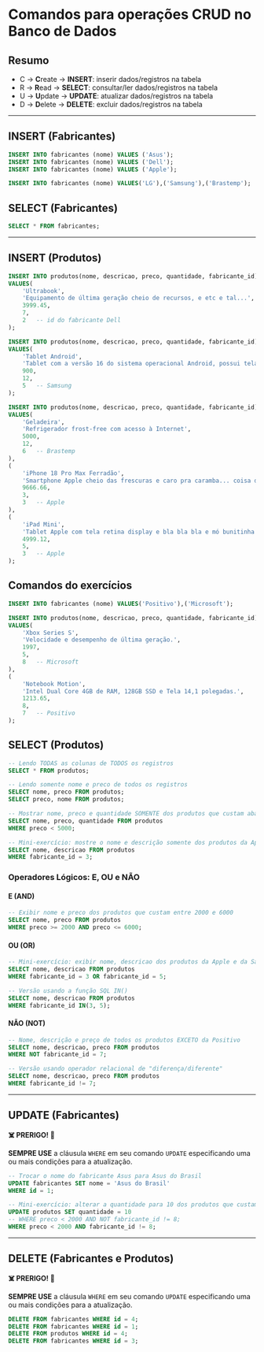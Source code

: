 # Comandos para operações CRUD no Banco de Dados

## Resumo

- C -> **C**reate   -> **INSERT**: inserir dados/registros na tabela
- R -> **R**ead     -> **SELECT**: consultar/ler dados/registros na tabela
- U -> **U**pdate   -> **UPDATE**: atualizar dados/registros na tabela
- D -> **D**elete   -> **DELETE**: excluir dados/registros na tabela

---

## INSERT (Fabricantes)

```sql
INSERT INTO fabricantes (nome) VALUES ('Asus');
INSERT INTO fabricantes (nome) VALUES ('Dell');
INSERT INTO fabricantes (nome) VALUES ('Apple');

INSERT INTO fabricantes (nome) VALUES('LG'),('Samsung'),('Brastemp');
```

## SELECT (Fabricantes)

```sql
SELECT * FROM fabricantes;
```

---

## INSERT (Produtos)

```sql
INSERT INTO produtos(nome, descricao, preco, quantidade, fabricante_id)
VALUES(
    'Ultrabook',
    'Equipamento de última geração cheio de recursos, e etc e tal...',
    3999.45,
    7,
    2   -- id do fabricante Dell
);

INSERT INTO produtos(nome, descricao, preco, quantidade, fabricante_id)
VALUES(
    'Tablet Android',
    'Tablet com a versão 16 do sistema operacional Android, possui tela de 10 polegadas e armazenamento de 128 GB. Estou sem ideias do que escrever aqui.',
    900,
    12,
    5   -- Samsung
);

INSERT INTO produtos(nome, descricao, preco, quantidade, fabricante_id)
VALUES(
    'Geladeira',
    'Refrigerador frost-free com acesso à Internet',
    5000,
    12,
    6   -- Brastemp
),
(
    'iPhone 18 Pro Max Ferradão',
    'Smartphone Apple cheio das frescuras e caro pra caramba... coisa de rico...',
    9666.66,
    3,
    3   -- Apple
),
(
    'iPad Mini',
    'Tablet Apple com tela retina display e bla bla bla e mó bunitinha',
    4999.12,
    5,
    3   -- Apple
);
```


## Comandos do exercícios

```sql
INSERT INTO fabricantes (nome) VALUES('Positivo'),('Microsoft');

INSERT INTO produtos(nome, descricao, preco, quantidade, fabricante_id)
VALUES(
    'Xbox Series S',
    'Velocidade e desempenho de última geração.',
    1997,
    5,
    8   -- Microsoft
),
(
    'Notebook Motion',
    'Intel Dual Core 4GB de RAM, 128GB SSD e Tela 14,1 polegadas.',
    1213.65,
    8,
    7   -- Positivo
);
```

## SELECT (Produtos)

```sql
-- Lendo TODAS as colunas de TODOS os registros
SELECT * FROM produtos;

-- Lendo somente nome e preco de todos os registros
SELECT nome, preco FROM produtos;
SELECT preco, nome FROM produtos;

-- Mostrar nome, preco e quantidade SOMENTE dos produtos que custam abaixo de 5000
SELECT nome, preco, quantidade FROM produtos
WHERE preco < 5000;

-- Mini-exercício: mostre o nome e descrição somente dos produtos da Apple
SELECT nome, descricao FROM produtos
WHERE fabricante_id = 3;
```

### Operadores Lógicos: E, OU e NÃO

#### E (AND)

```sql
-- Exibir nome e preco dos produtos que custam entre 2000 e 6000
SELECT nome, preco FROM produtos
WHERE preco >= 2000 AND preco <= 6000;
```

#### OU (OR)
```sql
-- Mini-exercício: exibir nome, descricao dos produtos da Apple e da Samsung
SELECT nome, descricao FROM produtos
WHERE fabricante_id = 3 OR fabricante_id = 5;

-- Versão usando a função SQL IN()
SELECT nome, descricao FROM produtos
WHERE fabricante_id IN(3, 5);
```

#### NÃO (NOT)
```sql
-- Nome, descrição e preço de todos os produtos EXCETO da Positivo
SELECT nome, descricao, preco FROM produtos
WHERE NOT fabricante_id = 7;

-- Versão usando operador relacional de "diferença/diferente"
SELECT nome, descricao, preco FROM produtos
WHERE fabricante_id != 7;
```

---

## UPDATE (Fabricantes)

**☠️ PRERIGO! 🚨**

**SEMPRE USE** a cláusula `WHERE` em seu comando `UPDATE` especificando uma ou mais condições para a atualização.

```sql
-- Trocar o nome do fabricante Asus para Asus do Brasil
UPDATE fabricantes SET nome = 'Asus do Brasil'
WHERE id = 1;

-- Mini-exercício: alterar a quantidade para 10 dos produtos que custam abaixo de 2000 exceto da Microsoft.
UPDATE produtos SET quantidade = 10
-- WHERE preco < 2000 AND NOT fabricante_id != 8;
WHERE preco < 2000 AND fabricante_id != 8;
```

---

## DELETE (Fabricantes e Produtos)

**☠️ PRERIGO! 🚨**

**SEMPRE USE** a cláusula `WHERE` em seu comando `UPDATE` especificando uma ou mais condições para a atualização.

```sql
DELETE FROM fabricantes WHERE id = 4;
DELETE FROM fabricantes WHERE id = 1;
DELETE FROM produtos WHERE id = 4;
DELETE FROM fabricantes WHERE id = 3;
```
